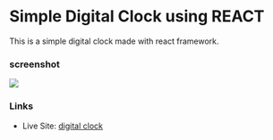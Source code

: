 Simple Digital Clock using REACT
=====================

This is a simple digital clock made with react framework.

### screenshot

![](https://github.com/FNH99/react-clock-app/blob/main/src/assets/screenshot.png)

### Links

- Live Site: [digital clock](https://effel0399.github.io/react-clock-app/)